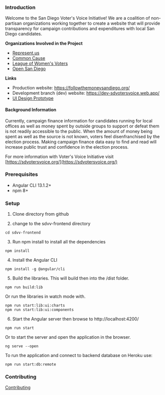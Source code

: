 <!--
Template for contributing guide for all projects
-->

### Introduction

Welcome to the San Diego Voter's Voice Initiative! We are a coalition of non-partisan organizations working together to create a website that will provide transparency for campaign contributions and expenditures with local San Diego candidates.

**Organizations Involved in the Project**

* [Represent.us](https://represent.us/)
* [Common Cause](https://www.commoncause.org/)
* [League of Women's Voters](https://www.lwv.org/)
* [Open San Diego](https://opensandiego.org/)

**Links**
* Production website: https://followthemoneysandiego.org/
* Development branch (dev) website: https://dev-sdvotersvoice.web.app/
* [UI Design Prototype](https://xd.adobe.com/view/2515850f-37db-4f50-5de2-93d5cec8d021-5324/)

#### Background Information

Currently, campaign finance information for candidates running for local offices as well as money spent by outside groups to support or defeat them is not readily accessible to the public.  When the amount of money being spent as well as the source is not known, voters feel disenfranchised by the election process.  Making campaign finance data easy to find and read will increase public trust and confidence in the election process.

For more information with Voter's Voice Initiative visit [https://sdvotersvoice.org/](https://sdvotersvoice.org/)

### Prerequisites
* Angular CLI 13.1.2+
* npm 8+

### Setup
1. Clone directory from github

2. change to the sdvv-frontend directory
```
cd sdvv-frontend
```

3. Run npm install to install all the dependencies 
```
npm install
```

4. Install the Angular CLI
```
npm install -g @angular/cli
```

5. Build the libraries. This will build then into the /dist folder.
```
npm run build:lib
```
Or run the libraries in watch mode with.
```
npm run start:lib:ui:charts
npm run start:lib:ui:components
```

6. Start the Angular server then browse to http://localhost:4200/
```
npm run start
```

Or to start the server and open the application in the browser.
```
ng serve --open
```

To run the application and connect to backend database on Heroku use:
```
npm run start:db:remote
```

### Contributing

[Contributing](https://github.com/opensandiego/sdvv-frontend/blob/master/CONTRIBUTING.md)
